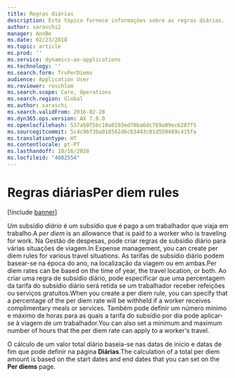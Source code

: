 ```yaml
---
title: Regras diárias
description: Este tópico fornece informações sobre as regras diárias.
author: saraschi2
manager: AnnBe
ms.date: 02/23/2018
ms.topic: article
ms.prod: ''
ms.service: dynamics-ax-applications
ms.technology: ''
ms.search.form: TrvPerDiems
audience: Application User
ms.reviewer: roschlom
ms.search.scope: Core, Operations
ms.search.region: Global
ms.author: saraschi
ms.search.validFrom: 2016-02-28
ms.dyn365.ops.version: AX 7.0.0
ms.openlocfilehash: 537a50f5bc10a0293ed70ba6dc769a09ec6287f5
ms.sourcegitcommit: 5c4c9bf3ba018562d6cb3443c01d550489c415fa
ms.translationtype: HT
ms.contentlocale: pt-PT
ms.lasthandoff: 10/16/2020
ms.locfileid: "4082554"
---
```

# <a name="per-diem-rules"></a><span data-ttu-id="5de30-103">Regras diárias</span><span class="sxs-lookup"><span data-stu-id="5de30-103">Per diem rules</span></span>

[!include [banner](../includes/banner.md)]

<span data-ttu-id="5de30-104">Um subsídio *diário* é um subsídio que é pago a um trabalhador que viaja em trabalho.</span><span class="sxs-lookup"><span data-stu-id="5de30-104">A *per diem* is an allowance that is paid to a worker who is traveling for work.</span></span> <span data-ttu-id="5de30-105">Na Gestão de despesas, pode criar regras de subsídio diário para várias situações de viagem.</span><span class="sxs-lookup"><span data-stu-id="5de30-105">In Expense management, you can create per diem rules for various travel situations.</span></span> <span data-ttu-id="5de30-106">As tarifas de subsídio diário podem basear-se na época do ano, na localização da viagem ou em ambas.</span><span class="sxs-lookup"><span data-stu-id="5de30-106">Per diem rates can be based on the time of year, the travel location, or both.</span></span> <span data-ttu-id="5de30-107">Ao criar uma regra de subsídio diário, pode especificar que uma percentagem da tarifa do subsídio diário será retida se um trabalhador receber refeições ou serviços gratuitos.</span><span class="sxs-lookup"><span data-stu-id="5de30-107">When you create a per diem rule, you can specify that a percentage of the per diem rate will be withheld if a worker receives complimentary meals or services.</span></span> <span data-ttu-id="5de30-108">Também pode definir um número mínimo e máximo de horas para as quais a tarifa do subsídio por dia pode aplicar-se à viagem de um trabalhador.</span><span class="sxs-lookup"><span data-stu-id="5de30-108">You can also set a minimum and maximum number of hours that the per diem rate can apply to a worker's travel.</span></span>

<span data-ttu-id="5de30-109">O cálculo de um valor total diário baseia-se nas datas de início e datas de fim que pode definir na página **Diárias**.</span><span class="sxs-lookup"><span data-stu-id="5de30-109">The calculation of a total per diem amount is based on the start dates and end dates that you can set on the **Per diems** page.</span></span>
